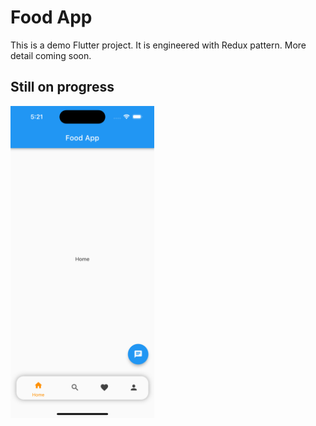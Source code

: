 # Food App

This is a demo Flutter project. It is engineered with Redux pattern. More detail coming soon.


## Still on progress
<img src="https://github.com/NabinRai4017/FoodApp/blob/main/images/home-page.png" width="230" height="499">

